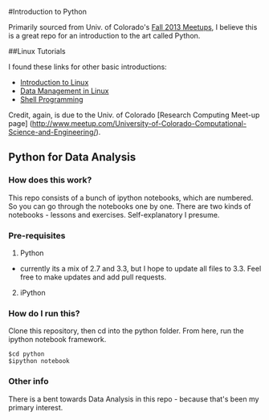 #Introduction to Python

Primarily sourced from Univ. of Colorado's [Fall 2013 Meetups](http://www.meetup.com/University-of-Colorado-Computational-Science-and-Engineering/), I believe this is a great repo for an introduction to the art called Python.

##Linux Tutorials

I found these links for other basic introductions:
- [Introduction to Linux](http://researchcomputing.github.io/Meetup-Fall-2013/pdfs/Linuxclass-1.pdf)
- [Data Management in Linux](http://researchcomputing.github.io/Meetup-Fall-2013/pdfs/Linuxclass-2.pdf)
- [Shell Programming](http://researchcomputing.github.io/Meetup-Fall-2013/pdfs/Linuxclass-3.pdf)

Credit, again, is due to the Univ. of Colorado [Research Computing Meet-up page] (http://www.meetup.com/University-of-Colorado-Computational-Science-and-Engineering/).

## Python for Data Analysis

### How does this work?

This repo consists of a bunch of ipython notebooks, which are numbered. So you can go through the notebooks one by one.
There are two kinds of notebooks - lessons and exercises. Self-explanatory I presume.

### Pre-requisites
1. Python
 - currently its a mix of 2.7 and 3.3, but I hope to update all files to 3.3. Feel free to make updates and add pull requests.

2. iPython

### How do I run this?
Clone this repository, then cd into the python folder. From here, run the ipython notebook framework.
```
$cd python
$ipython notebook
```

### Other info
There is a bent towards Data Analysis in this repo - because that's been my primary interest.




